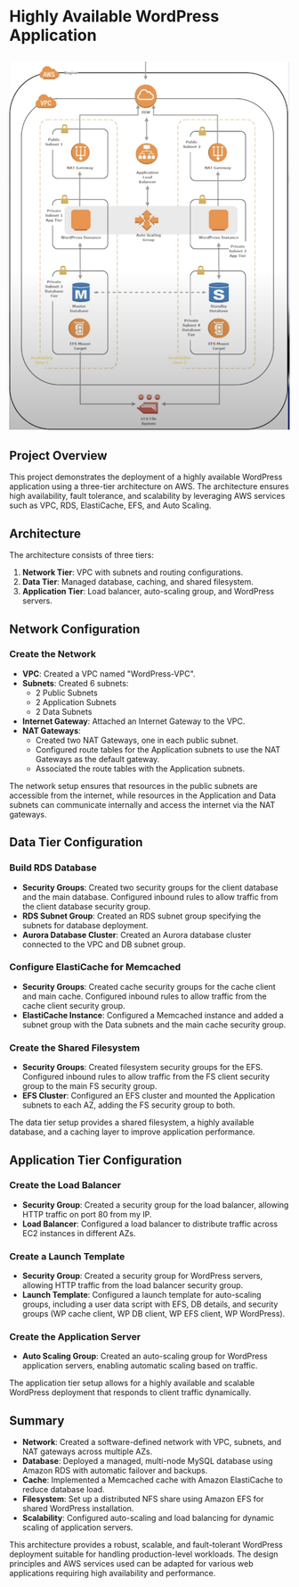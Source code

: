 # Highly Available WordPress Application

![Alt text](Full-Architecture.png)
----

## Project Overview

This project demonstrates the deployment of a highly available WordPress application using a three-tier architecture on AWS. The architecture ensures high availability, fault tolerance, and scalability by leveraging AWS services such as VPC, RDS, ElastiCache, EFS, and Auto Scaling.

## Architecture

The architecture consists of three tiers:
1. **Network Tier**: VPC with subnets and routing configurations.
2. **Data Tier**: Managed database, caching, and shared filesystem.
3. **Application Tier**: Load balancer, auto-scaling group, and WordPress servers.

## Network Configuration

### Create the Network

- **VPC**: Created a VPC named "WordPress-VPC".
- **Subnets**: Created 6 subnets:
  - 2 Public Subnets
  - 2 Application Subnets
  - 2 Data Subnets
- **Internet Gateway**: Attached an Internet Gateway to the VPC.
- **NAT Gateways**: 
  - Created two NAT Gateways, one in each public subnet.
  - Configured route tables for the Application subnets to use the NAT Gateways as the default gateway.
  - Associated the route tables with the Application subnets.

The network setup ensures that resources in the public subnets are accessible from the internet, while resources in the Application and Data subnets can communicate internally and access the internet via the NAT gateways.

## Data Tier Configuration

### Build RDS Database

- **Security Groups**: Created two security groups for the client database and the main database. Configured inbound rules to allow traffic from the client database security group.
- **RDS Subnet Group**: Created an RDS subnet group specifying the subnets for database deployment.
- **Aurora Database Cluster**: Created an Aurora database cluster connected to the VPC and DB subnet group.

### Configure ElastiCache for Memcached

- **Security Groups**: Created cache security groups for the cache client and main cache. Configured inbound rules to allow traffic from the cache client security group.
- **ElastiCache Instance**: Configured a Memcached instance and added a subnet group with the Data subnets and the main cache security group.

### Create the Shared Filesystem

- **Security Groups**: Created filesystem security groups for the EFS. Configured inbound rules to allow traffic from the FS client security group to the main FS security group.
- **EFS Cluster**: Configured an EFS cluster and mounted the Application subnets to each AZ, adding the FS security group to both.

The data tier setup provides a shared filesystem, a highly available database, and a caching layer to improve application performance.

## Application Tier Configuration

### Create the Load Balancer

- **Security Group**: Created a security group for the load balancer, allowing HTTP traffic on port 80 from my IP.
- **Load Balancer**: Configured a load balancer to distribute traffic across EC2 instances in different AZs.

### Create a Launch Template

- **Security Group**: Created a security group for WordPress servers, allowing HTTP traffic from the load balancer security group.
- **Launch Template**: Configured a launch template for auto-scaling groups, including a user data script with EFS, DB details, and security groups (WP cache client, WP DB client, WP EFS client, WP WordPress).

### Create the Application Server

- **Auto Scaling Group**: Created an auto-scaling group for WordPress application servers, enabling automatic scaling based on traffic.

The application tier setup allows for a highly available and scalable WordPress deployment that responds to client traffic dynamically.

## Summary

- **Network**: Created a software-defined network with VPC, subnets, and NAT gateways across multiple AZs.
- **Database**: Deployed a managed, multi-node MySQL database using Amazon RDS with automatic failover and backups.
- **Cache**: Implemented a Memcached cache with Amazon ElastiCache to reduce database load.
- **Filesystem**: Set up a distributed NFS share using Amazon EFS for shared WordPress installation.
- **Scalability**: Configured auto-scaling and load balancing for dynamic scaling of application servers.

This architecture provides a robust, scalable, and fault-tolerant WordPress deployment suitable for handling production-level workloads. The design principles and AWS services used can be adapted for various web applications requiring high availability and performance.
